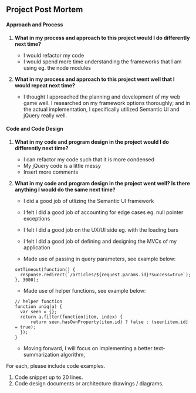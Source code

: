 ## Project Post Mortem

#### Approach and Process

1. **What in my process and approach to this project would I do differently next time?**

   - I would refactor my code
   - I would spend more time understanding the frameworks that I am using eg. the node modules

1. **What in my process and approach to this project went well that I would repeat next time?**

   - I thought I approached the planning and development of my web game well. I researched on my framework options thoroughly; and in the actual implementation, I specifically utilized Semantic UI and jQuery really well.

#### Code and Code Design

1. **What in my code and program design in the project would I do differently next time?**

   - I can refactor my code such that it is more condensed
   - My jQuery code is a little messy
   - Insert more comments

1. **What in my code and program design in the project went well? Is there anything I would do the same next time?**

   - I did a good job of utlizing the Semantic UI framework
   - I felt I did a good job of accounting for edge cases eg. null pointer exceptions
   - I felt I did a good job on the UX/UI side eg. with the loading bars
   
   - I felt I did a good job of defining and designing the MVCs of my application

   - Made use of passing in query parameters, see example below:

   ```
   setTimeout(function() {
     response.redirect(`/articles/${request.params.id}?success=true`);
   }, 3000);
   ```

   - Made use of helper functions, see example below:

   ```
   // helper function
   function uniq(a) {
     var seen = {};
     return a.filter(function(item, index) {
         return seen.hasOwnProperty(item.id) ? false : (seen[item.id] = true);
     });
   }
   ```

   - Moving forward, I will focus on implementing a better text-summarization algorithm,


  For each, please include code examples.
  1. Code snippet up to 20 lines.
  2. Code design documents or architecture drawings / diagrams.
